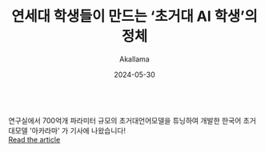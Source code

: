 ---
layout: news-detail
title: 연세대 학생들이 만드는 ‘초거대 AI 학생’의 정체
subtitle: Akallama
type: others
emoji: 🏫
year: 2024
date: 2024-05-30
summary: "연세대 학생들이 만드는 ‘초거대 AI 학생’의 정체"
body: "
<br>
연구실에서 700억개 파라미터 규모의 초거대언어모델을 튜닝하여 개발한 한국어 초거대모델 '아카라마' 가 기사에 나왔습니다!  <br>
<a href='https://digitalchosun.dizzo.com/site/data/html_dir/2024/05/30/2024053080149.html'>Read the article</a>
"
excerpt: >
categories: news others
---
